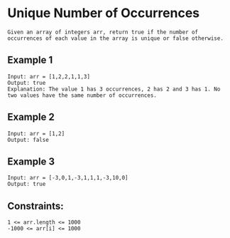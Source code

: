 # Unique Number of Occurrences

```
Given an array of integers arr, return true if the number of occurrences of each value in the array is unique or false otherwise.
```

## Example 1

```
Input: arr = [1,2,2,1,1,3]
Output: true
Explanation: The value 1 has 3 occurrences, 2 has 2 and 3 has 1. No two values have the same number of occurrences.
```

## Example 2

```
Input: arr = [1,2]
Output: false
```

## Example 3

```
Input: arr = [-3,0,1,-3,1,1,1,-3,10,0]
Output: true
```

## Constraints:

```
1 <= arr.length <= 1000
-1000 <= arr[i] <= 1000
```
